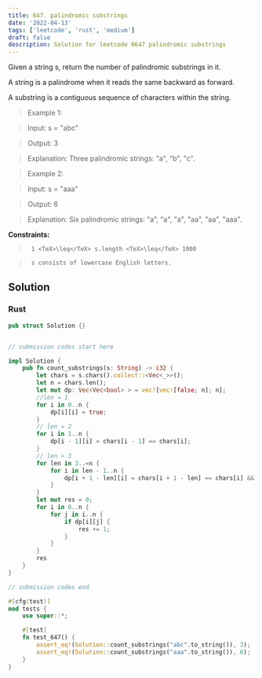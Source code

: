 ```yaml
---
title: 647. palindromic substrings
date: '2022-04-13'
tags: ['leetcode', 'rust', 'medium']
draft: false
description: Solution for leetcode 0647 palindromic substrings
---
```


 

  Given a string s, return the number of palindromic substrings in it.

  A string is a palindrome when it reads the same backward as forward.

  A substring is a contiguous sequence of characters within the string.

   

 >   Example 1:

  

 >   Input: s <TeX>=</TeX> "abc"

 >   Output: 3

 >   Explanation: Three palindromic strings: "a", "b", "c".

  

 >   Example 2:

  

 >   Input: s <TeX>=</TeX> "aaa"

 >   Output: 6

 >   Explanation: Six palindromic strings: "a", "a", "a", "aa", "aa", "aaa".

  

   

  **Constraints:**

  

 >   	1 <TeX>\leq</TeX> s.length <TeX>\leq</TeX> 1000

 >   	s consists of lowercase English letters.


## Solution
### Rust
```rust
pub struct Solution {}


// submission codes start here

impl Solution {
    pub fn count_substrings(s: String) -> i32 {
        let chars = s.chars().collect::<Vec<_>>();
        let n = chars.len();
        let mut dp: Vec<Vec<bool> > = vec![vec![false; n]; n];
        //len = 1
        for i in 0..n {
            dp[i][i] = true;
        }
        // len = 2
        for i in 1..n {
            dp[i - 1][i] = chars[i - 1] == chars[i];
        }
        // len > 3
        for len in 3..=n {
            for i in len - 1..n {
                dp[i + 1 - len][i] = chars[i + 1 - len] == chars[i] && dp[i + 1 - len + 1][i - 1];
            }
        }
        let mut res = 0;
        for i in 0..n {
            for j in i..n {
                if dp[i][j] {
                    res += 1;
                }
            }
        }
        res
    }
}

// submission codes end

#[cfg(test)]
mod tests {
    use super::*;

    #[test]
    fn test_647() {
        assert_eq!(Solution::count_substrings("abc".to_string()), 3);
        assert_eq!(Solution::count_substrings("aaa".to_string()), 6);
    }
}

```
